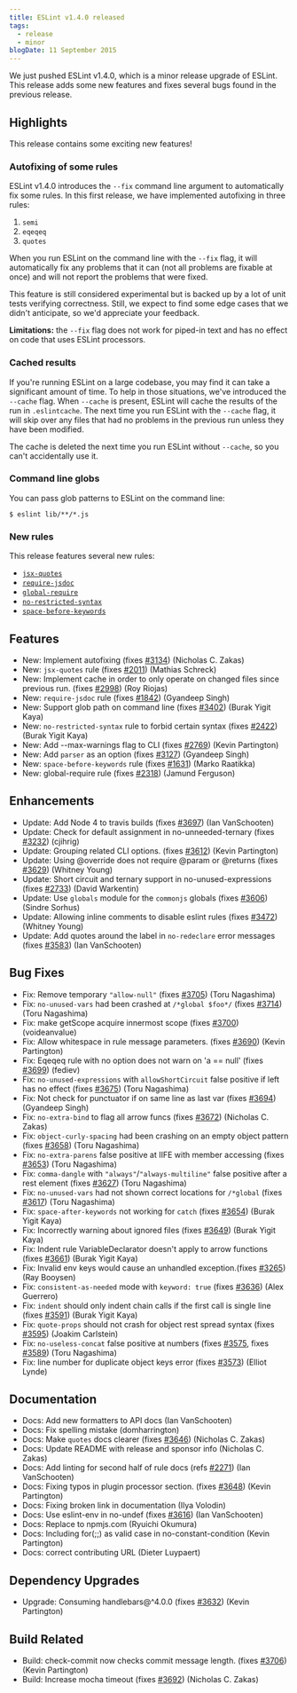 ```yaml
---
title: ESLint v1.4.0 released
tags:
  - release
  - minor
blogDate: 11 September 2015
---
```


We just pushed ESLint v1.4.0, which is a minor release upgrade of ESLint. This release adds some new features and fixes several bugs found in the previous release.

## Highlights

This release contains some exciting new features!

### Autofixing of some rules

ESLint v1.4.0 introduces the `--fix` command line argument to automatically fix some rules. In this first release, we have implemented autofixing in three rules:

1. `semi`
1. `eqeqeq`
1. `quotes`

When you run ESLint on the command line with the `--fix` flag, it will automatically fix any problems that it can (not all problems are fixable at once) and will not report the problems that were fixed.

This feature is still considered experimental but is backed up by a lot of unit tests verifying correctness. Still, we expect to find some edge cases that we didn't anticipate, so we'd appreciate your feedback.

**Limitations:** the `--fix` flag does not work for piped-in text and has no effect on code that uses ESLint processors.

### Cached results

If you're running ESLint on a large codebase, you may find it can take a significant amount of time. To help in those situations, we've introduced the `--cache` flag. When `--cache` is present, ESLint will cache the results of the run in `.eslintcache`. The next time you run ESLint with the `--cache` flag, it will skip over any files that had no problems in the previous run unless they have been modified.

The cache is deleted the next time you run ESLint without `--cache`, so you can't accidentally use it.

### Command line globs

You can pass glob patterns to ESLint on the command line:

```
$ eslint lib/**/*.js
```



### New rules

This release features several new rules:

* [`jsx-quotes`](https://eslint.org/docs/rules/jsx-quotes)
* [`require-jsdoc`](https://eslint.org/docs/rules/require-jsdoc)
* [`global-require`](https://eslint.org/docs/rules/global-require)
* [`no-restricted-syntax`](https://eslint.org/docs/rules/no-restricted-syntax)
* [`space-before-keywords`](https://eslint.org/docs/rules/space-before-keywords)

## Features


* New: Implement autofixing (fixes [#3134](https://github.com/eslint/eslint/issues/3134)) (Nicholas C. Zakas)
* New: `jsx-quotes` rule (fixes [#2011](https://github.com/eslint/eslint/issues/2011)) (Mathias Schreck)
* New: Implement cache in order to only operate on changed files since previous run. (fixes [#2998](https://github.com/eslint/eslint/issues/2998)) (Roy Riojas)
* New: `require-jsdoc` rule (fixes [#1842](https://github.com/eslint/eslint/issues/1842)) (Gyandeep Singh)
* New: Support glob path on command line (fixes [#3402](https://github.com/eslint/eslint/issues/3402)) (Burak Yigit Kaya)
* New: `no-restricted-syntax` rule to forbid certain syntax (fixes [#2422](https://github.com/eslint/eslint/issues/2422)) (Burak Yigit Kaya)
* New: Add --max-warnings flag to CLI (fixes [#2769](https://github.com/eslint/eslint/issues/2769)) (Kevin Partington)
* New: Add `parser` as an option (fixes [#3127](https://github.com/eslint/eslint/issues/3127)) (Gyandeep Singh)
* New: `space-before-keywords` rule (fixes [#1631](https://github.com/eslint/eslint/issues/1631)) (Marko Raatikka)
* New: global-require rule (fixes [#2318](https://github.com/eslint/eslint/issues/2318)) (Jamund Ferguson)




## Enhancements


* Update: Add Node 4 to travis builds (fixes [#3697](https://github.com/eslint/eslint/issues/3697)) (Ian VanSchooten)
* Update: Check for default assignment in no-unneeded-ternary (fixes [#3232](https://github.com/eslint/eslint/issues/3232)) (cjihrig)
* Update: Grouping related CLI options. (fixes [#3612](https://github.com/eslint/eslint/issues/3612)) (Kevin Partington)
* Update: Using @override does not require @param or @returns (fixes [#3629](https://github.com/eslint/eslint/issues/3629)) (Whitney Young)
* Update: Short circuit and ternary support in no-unused-expressions (fixes [#2733](https://github.com/eslint/eslint/issues/2733)) (David Warkentin)
* Update: Use `globals` module for the `commonjs` globals (fixes [#3606](https://github.com/eslint/eslint/issues/3606)) (Sindre Sorhus)
* Update: Allowing inline comments to disable eslint rules (fixes [#3472](https://github.com/eslint/eslint/issues/3472)) (Whitney Young)
* Update: Add quotes around the label in `no-redeclare` error messages (fixes [#3583](https://github.com/eslint/eslint/issues/3583)) (Ian VanSchooten)




## Bug Fixes


* Fix: Remove temporary `"allow-null"` (fixes [#3705](https://github.com/eslint/eslint/issues/3705)) (Toru Nagashima)
* Fix: `no-unused-vars` had been crashed at `/*global $foo*/` (fixes [#3714](https://github.com/eslint/eslint/issues/3714)) (Toru Nagashima)
* Fix: make getScope acquire innermost scope (fixes [#3700](https://github.com/eslint/eslint/issues/3700)) (voideanvalue)
* Fix: Allow whitespace in rule message parameters. (fixes [#3690](https://github.com/eslint/eslint/issues/3690)) (Kevin Partington)
* Fix: Eqeqeq rule with no option does not warn on 'a == null' (fixes [#3699](https://github.com/eslint/eslint/issues/3699)) (fediev)
* Fix: `no-unused-expressions` with `allowShortCircuit` false positive if left has no effect (fixes [#3675](https://github.com/eslint/eslint/issues/3675)) (Toru Nagashima)
* Fix: Not check for punctuator if on same line as last var (fixes [#3694](https://github.com/eslint/eslint/issues/3694)) (Gyandeep Singh)
* Fix: `no-extra-bind` to flag all arrow funcs (fixes [#3672](https://github.com/eslint/eslint/issues/3672)) (Nicholas C. Zakas)
* Fix: `object-curly-spacing` had been crashing on an empty object pattern (fixes [#3658](https://github.com/eslint/eslint/issues/3658)) (Toru Nagashima)
* Fix: `no-extra-parens` false positive at IIFE with member accessing (fixes [#3653](https://github.com/eslint/eslint/issues/3653)) (Toru Nagashima)
* Fix: `comma-dangle` with `"always"`/`"always-multiline"` false positive after a rest element (fixes [#3627](https://github.com/eslint/eslint/issues/3627)) (Toru Nagashima)
* Fix: `no-unused-vars` had not shown correct locations for `/*global` (fixes [#3617](https://github.com/eslint/eslint/issues/3617)) (Toru Nagashima)
* Fix: `space-after-keywords` not working for `catch` (fixes [#3654](https://github.com/eslint/eslint/issues/3654)) (Burak Yigit Kaya)
* Fix: Incorrectly warning about ignored files (fixes [#3649](https://github.com/eslint/eslint/issues/3649)) (Burak Yigit Kaya)
* Fix: Indent rule VariableDeclarator doesn't apply to arrow functions (fixes [#3661](https://github.com/eslint/eslint/issues/3661)) (Burak Yigit Kaya)
* Fix: Invalid env keys would cause an unhandled exception.(fixes [#3265](https://github.com/eslint/eslint/issues/3265)) (Ray Booysen)
* Fix: `consistent-as-needed` mode with `keyword: true` (fixes [#3636](https://github.com/eslint/eslint/issues/3636)) (Alex Guerrero)
* Fix: `indent` should only indent chain calls if the first call is single line (fixes [#3591](https://github.com/eslint/eslint/issues/3591)) (Burak Yigit Kaya)
* Fix: `quote-props` should not crash for object rest spread syntax (fixes [#3595](https://github.com/eslint/eslint/issues/3595)) (Joakim Carlstein)
* Fix: `no-useless-concat` false positive at numbers (fixes [#3575](https://github.com/eslint/eslint/issues/3575), fixes [#3589](https://github.com/eslint/eslint/issues/3589)) (Toru Nagashima)
* Fix: line number for duplicate object keys error (fixes [#3573](https://github.com/eslint/eslint/issues/3573)) (Elliot Lynde)




## Documentation


* Docs: Add new formatters to API docs (Ian VanSchooten)
* Docs: Fix spelling mistake (domharrington)
* Docs: Make `quotes` docs clearer (fixes [#3646](https://github.com/eslint/eslint/issues/3646)) (Nicholas C. Zakas)
* Docs: Update README with release and sponsor info (Nicholas C. Zakas)
* Docs: Add linting for second half of rule docs (refs [#2271](https://github.com/eslint/eslint/issues/2271)) (Ian VanSchooten)
* Docs: Fixing typos in plugin processor section. (fixes [#3648](https://github.com/eslint/eslint/issues/3648)) (Kevin Partington)
* Docs: Fixing broken link in documentation (Ilya Volodin)
* Docs: Use eslint-env in no-undef (fixes [#3616](https://github.com/eslint/eslint/issues/3616)) (Ian VanSchooten)
* Docs: Replace to npmjs.com (Ryuichi Okumura)
* Docs: Including for(;;) as valid case in no-constant-condition (Kevin Partington)
* Docs: correct contributing URL (Dieter Luypaert)




## Dependency Upgrades


* Upgrade: Consuming handlebars@^4.0.0 (fixes [#3632](https://github.com/eslint/eslint/issues/3632)) (Kevin Partington)




## Build Related


* Build: check-commit now checks commit message length. (fixes [#3706](https://github.com/eslint/eslint/issues/3706)) (Kevin Partington)
* Build: Increase mocha timeout (fixes [#3692](https://github.com/eslint/eslint/issues/3692)) (Nicholas C. Zakas)
